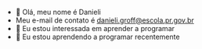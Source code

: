 - 👋 Olá, meu nome é Danieli
- Meu e-mail de contato é danieli.groff@escola.pr.gov.br
- 👀 Eu estou interessada em aprender a programar
- 🌱 Eu estou aprendendo a programar recentemente


<!---
d4n1e7i/d4n1e7i is a ✨ special ✨ repository because its `README.md` (this file) appears on your GitHub profile.
You can click the Preview link to take a look at your changes.
--->
